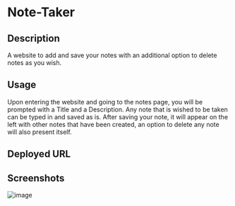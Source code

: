 # Note-Taker

## Description

A website to add and save your notes with an additional option to delete notes as you wish.

## Usage

Upon entering the website and going to the notes page, you will be prompted with a Title and a Description. Any note that is wished to be taken can be typed in and saved as is. After saving your note, it will appear on the left with other notes that have been created, an option to delete any note will also present itself.

## Deployed URL



## Screenshots

![image](https://user-images.githubusercontent.com/100370557/193059491-21cfd91d-1853-4882-8c62-00a4a4e409cf.png)
